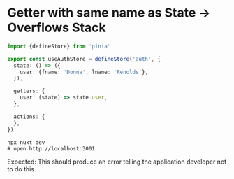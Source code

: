 # Getter with same name as State -> Overflows Stack

```ts
import {defineStore} from 'pinia'

export const useAuthStore = defineStore('auth', {
  state: () => ({
    user: {fname: 'Donna', lname: 'Renolds'},
  }),

  getters: {
    user: (state) => state.user,
  },

  actions: {
  },
})

```

```
npx nuxt dev
# open http://localhost:3001
```

Expected: This should produce an error telling the application developer not to do this.

